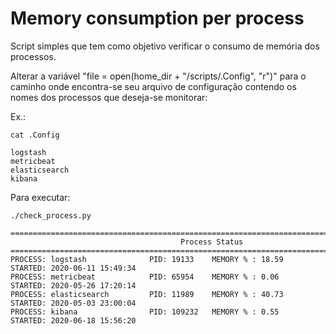 # Memory consumption per process

Script simples que tem como objetivo verificar o consumo de memória dos processos.

Alterar a variável "file = open(home_dir + "/scripts/.Config", "r")" para o caminho onde encontra-se seu arquivo de configuração contendo os nomes dos processos que deseja-se monitorar:

Ex.:
```console
cat .Config

logstash
metricbeat
elasticsearch
kibana
```
Para executar:
```console
./check_process.py

====================================================================================================
                                      Process Status                                      
====================================================================================================
PROCESS: logstash              PID: 19133    MEMORY % : 18.59     STARTED: 2020-06-11 15:49:34
PROCESS: metricbeat            PID: 65954    MEMORY % : 0.06      STARTED: 2020-05-26 17:20:14
PROCESS: elasticsearch         PID: 11989    MEMORY % : 40.73     STARTED: 2020-05-03 23:00:04
PROCESS: kibana                PID: 109232   MEMORY % : 0.55      STARTED: 2020-06-18 15:56:20

```